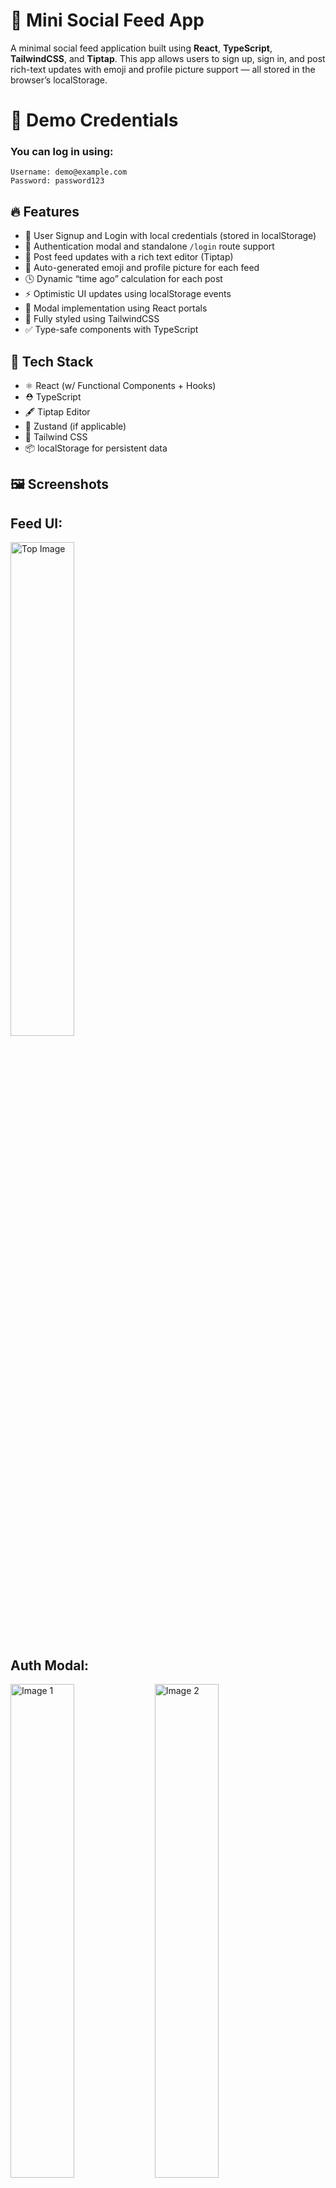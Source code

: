 # 📰 Mini Social Feed App

A minimal social feed application built using **React**, **TypeScript**, **TailwindCSS**, and **Tiptap**. This app allows users to sign up, sign in, and post rich-text updates with emoji and profile picture support — all stored in the browser’s localStorage.

# 🔑 Demo Credentials
### You can log in using:
```
Username: demo@example.com
Password: password123
```

## 🔥 Features

- 🧾 User Signup and Login with local credentials (stored in localStorage)
- 🔐 Authentication modal and standalone `/login` route support
- 💬 Post feed updates with a rich text editor (Tiptap)
- 🚀 Auto-generated emoji and profile picture for each feed
- 🕓 Dynamic “time ago” calculation for each post
- ⚡ Optimistic UI updates using localStorage events
- 🧩 Modal implementation using React portals
- 🎨 Fully styled using TailwindCSS
- ✅ Type-safe components with TypeScript

## 🧪 Tech Stack

- ⚛️ React (w/ Functional Components + Hooks)
- ⛑ TypeScript
- 🖋 Tiptap Editor
- 🧠 Zustand (if applicable)
- 💅 Tailwind CSS
- 📦 localStorage for persistent data

## 🖼 Screenshots

## Feed UI: 

<p align="start">
  <img src="https://github.com/user-attachments/assets/c1cd2f77-cf84-42c0-8116-2ed13f1f8703" alt="Top Image" width="45%" />
</p>


## Auth Modal:

<p align="start">
  <img src="https://github.com/user-attachments/assets/504cf450-ef75-486f-9f2e-30abd04a3b47" alt="Image 1" width="45%" />
  <img src="https://github.com/user-attachments/assets/b899f14f-e191-4d35-8f47-55ef43ae5e88" alt="Image 2" width="45%" />
</p>


## Responsive Mobile view: 

<p align="start">
    <img src="https://github.com/user-attachments/assets/88ddb762-879a-4d80-9b44-29f477c32103" alt="Image 1"/>
</p>


## 🚀 Getting Started

### 1. Clone the Repository

```bash
git clone https://github.com/shikharskj/Mini-Social-Feed-App
cd mini-social-feed
```

### 2. Install Dependencies

```
npm install
```

### 3. Start the Development Server

```
npm run dev
```

# 📁 Folder Structure

```txt
src/
│
├── components/           # Header, FeedCard, etc.
├── pages/                # FeedPage, LoginPage
├── shared/               # Modal, TextEditor, Icons
├── services/             # API utility functions
├── utils/                # Auth, emoji, time formatting
├── types/                # TypeScript interfaces
└── data.ts               # Seed feed data
```







